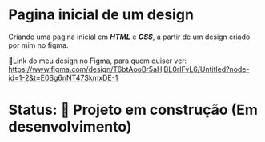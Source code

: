 # Pagina inicial de um design
Criando uma pagina inicial em ***HTML*** e ***CSS***, a partir de um design criado por mim no figma.

📌Link do meu design no Figma, para quem quiser ver: 
<https://www.figma.com/design/T6btAooBr5aHjBL0rIFvL6/Untitled?node-id=1-2&t=E0Sg6nNT47SkmxDE-1>

# Status: 🚧 Projeto em construção (Em desenvolvimento)


